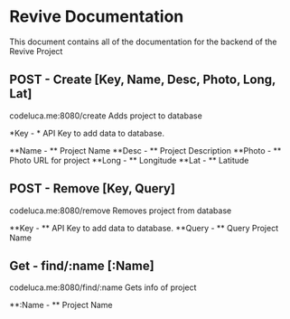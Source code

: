 Revive Documentation
===================
This document contains all of the documentation for the backend of the Revive Project


POST - Create [Key, Name, Desc, Photo, Long, Lat]
-------------
codeluca.me:8080/create
Adds project to database

*Key - * API Key to add data to database.

**Name - ** Project Name
**Desc - ** Project Description
**Photo - ** Photo URL for project
**Long - ** Longitude
**Lat - ** Latitude

POST - Remove [Key, Query]
-------------
codeluca.me:8080/remove
Removes project from database

**Key - ** API Key to add data to database.
**Query - ** Query Project Name

Get - find/:name [:Name]
-------------
codeluca.me:8080/find/:name
Gets info of project

**:Name - ** Project Name
